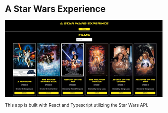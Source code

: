 # A Star Wars Experience

![Alt text](/public/a-star-wars-experience-screenshot.jpg "A Star Wars Experience")

This app is built with React and Typescript utilizing the Star Wars API.

